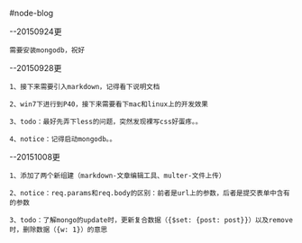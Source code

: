 #node-blog

--20150924更

    需要安装mongodb，祝好
  
--20150928更

    1、接下来需要引入markdown，记得看下说明文档
  
    2、win7下进行到P40，接下来需要看下mac和linux上的开发效果
  
    3、todo：最好先弄下less的问题，突然发现裸写css好蛋疼。。
  
    4、notice：记得启动mongodb。。
    
--20151008更

    1、添加了两个新组建（markdown-文章编辑工具、multer-文件上传）
    
    2、notice：req.params和req.body的区别：前者是url上的参数，后者是提交表单中含有的参数
    
    3、todo：了解mongo的update时，更新复合数据（{$set: {post: post}}）以及remove时，删除数据（{w: 1}）的意思
